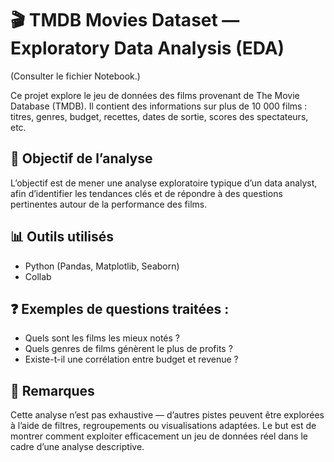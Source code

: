 # 🎬 TMDB Movies Dataset — Exploratory Data Analysis (EDA)

(Consulter le fichier Notebook.)

Ce projet explore le jeu de données des films provenant de The Movie Database (TMDB). Il contient des informations sur plus de 10 000 films : titres, genres, budget, recettes, dates de sortie, scores des spectateurs, etc.

## 🧠 Objectif de l’analyse
L’objectif est de mener une analyse exploratoire typique d’un data analyst, afin d’identifier les tendances clés et de répondre à des questions pertinentes autour de la performance des films.

## 📊 Outils utilisés
- Python (Pandas, Matplotlib, Seaborn)
- Collab

## ❓ Exemples de questions traitées :
- Quels sont les films les mieux notés ?
- Quels genres de films génèrent le plus de profits ?
- Existe-t-il une corrélation entre budget et revenue ?

## 📌 Remarques
Cette analyse n’est pas exhaustive — d’autres pistes peuvent être explorées à l’aide de filtres, regroupements ou visualisations adaptées. Le but est de montrer comment exploiter efficacement un jeu de données réel dans le cadre d’une analyse descriptive.

